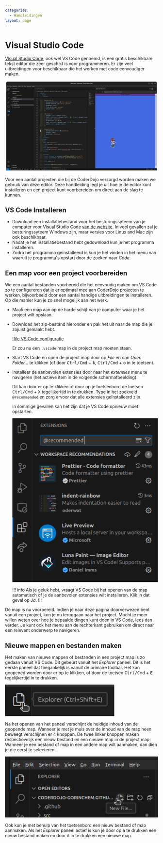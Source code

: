 ```yaml
---
categories:
  - Handleidingen
layout: page
---
```


# Visual Studio Code

[Visual Studio Code](https://code.visualstudio.com/), ook wel VS Code genoemd, is een gratis beschikbare tekst editor die zeer geschikt is voor programmeren. Er zijn veel uitbreidingen voor beschikbaar die het werken met code eenvoudiger maken.

![Het "Vang Octo" spel in VS Code](/images/vscode.png)

Voor een aantal projecten die bij de CoderDojo verzorgd worden maken we gebruik van deze editor. Deze handleiding legt je uit hoe je de editor kunt installeren en een project kunt voorbereiden om direct aan de slag te kunnen.

## VS Code Installeren

- Download een installatiebestand voor het besturingssyteem van je computer voor Visual Studio Code [van de website](https://code.visualstudio.com/Download). In veel gevallen zal je besturingssyteem Windows zijn, maar versies voor Linux and Mac zijn ook beschikbaar.
- Nadat je het installatiebestand hebt gedownload kun je het programma installeren.
- Zodra het programma geïnstalleerd is kun je het vinden in het menu van waaruit je programma's opstart door de zoeken naar _Code_.

## Een map voor een project voorbereiden

We een aantal bestanden voorbereid die het eenvoudig maken om VS Code zo te configureren dat je er optimaal mee aan CoderDojo projecten te werken, bijvoorbeeld door een aantal handige uitbreidingen te installeren. Op die manier kun je zo snel mogelijk aan het werk.

- Maak een map aan op de harde schijf van je computer waar je het project wilt opslaan.
- Download het zip-bestand hieronder en pak het uit naar de map die je zojuist gemaakt hebt.

  [!file VS Code configuratie](/files/vscode-configuratie.zip)

  Er zou nu een `.vscode` map in de project map moeten staan.

- Start VS Code en open de project map door op _File_ en dan _Open Folder..._ te klikken (of door <kbd>Ctrl/Cmd</kbd> + <kbd>k</kbd>, <kbd>Ctrl/Cmd</kbd> + <kbd>o</kbd> in te toetsen).

- Installeer de aanbevolen extensies door naar het _extensies_ menu te navigeren (het actieve item in de volgende schermafbeelding).

  Dit kan door er op te klikken of door op je toetsenbord de toetsen <kbd>Ctrl/Cmd</kbd> + <kbd>X</kbd> tegelijkertijd in te drukken. Type in het zoekveld `@recommended` en zorg ervoor dat alle extensies geïnstalleerd zijn.

  In sommige gevallen kan het zijn dat je VS Code opnieuw moet opstarten.

  ![](/images/vscode-aanbevolen-extensies.png)

  !!! info
  Als je geluk hebt, vraagt VS Code bij het openen van de map automatisch of je de aanbevolen extensies wilt installeren. Klik in dat geval op _Ja_.
  !!!

De map is nu voorbereid. Indien je naar deze pagina doorverwezen bent vanuit een project, kun je nu teruggaan naar het project. Mocht je meer willen weten over hoe je bepaalde dingen kunt doen in VS Code, lees dan verder. Je kunt ook het menu aan de rechterkant gebruiken om direct naar een relevant onderwerp te navigeren.

## Nieuwe mappen en bestanden maken

Het maken van nieuwe mappen of bestanden in een project map is zo gedaan vanuit VS Code. Dit gebeurt vanuit het _Explorer_ paneel. Dit is het eerste paneel dat toegankelijk is vanuit de primaire toolbar. Het kan geopened worden door er op te klikken, of door de toetsen <kbd>Ctrl/Cmd</kbd> + <kbd>E</kbd> tegelijkertijd in te drukken.

![](/images/vscode-explorer.png)

Na het openen van het paneel verschijnt de huidige inhoud van de geopende map. Wanneer je met je muis over de inhoud van de map heen beweegt verschijnen er 4 knoppen. De twee linker knoppen maken respectievelijk een nieuw bestand en een nieuwe map in de project map. Wanneer je een bestand of map in een andere map wilt aanmaken, dan dien je die eerst te selecteren.

![](/images/vscode-nieuw-bestand.png)

Ook kun je met behulp van het toetsenbord een nieuw bestand of map aanmaken. Als het _Explorer_ paneel actief is kun je door op <kbd>a</kbd> te drukken een nieuw bestand maken en door <kbd>A</kbd> in te drukken een nieuwe map.
